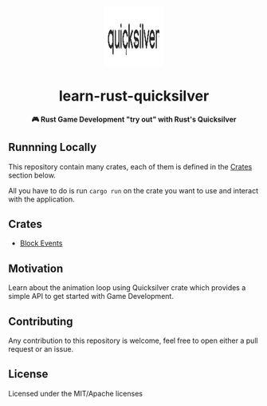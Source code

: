 <div>
  <div align="center" style="display: block; text-align: center;">
    <img src="./docs/logo.svg" height="120" width="120" />
  </div>
  <h1 align="center">learn-rust-quicksilver</h1>
  <h4 align="center">
    🎮 Rust Game Development "try out" with Rust's Quicksilver
  </h4>
</div>

## Runnning Locally

This repository contain many crates, each of them is defined in the
[Crates](#crates) section below.

All you have to do is run `cargo run` on the crate you want to use and
interact with the application.

## Crates

- [Block Events](./block-events/src/main.rs)

## Motivation

Learn about the animation loop using Quicksilver crate which provides
a simple API to get started with Game Development.

## Contributing

Any contribution to this repository is welcome, feel free to open either
a pull request or an issue.

## License

Licensed under the MIT/Apache licenses

